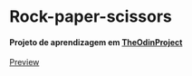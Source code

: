 # Rock-paper-scissors
#### Projeto de aprendizagem em [TheOdinProject](https://www.theodinproject.com/lessons/rock-paper-scissors)

[Preview](https://vimarteleto.github.io/google-clone/)

